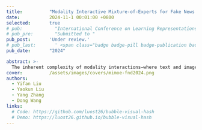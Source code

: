```yaml
---
title:          "Modality Interactive Mixture-of-Experts for Fake News Detection"
date:           2024-11-1 00:01:00 +0800
selected:       true
# pub:            "International Conference on Learning Representations (ICLR)"
# pub_pre:        "Submitted to "
pub_post:       'Under review.'
# pub_last:       ' <span class="badge badge-pill badge-publication badge-success">Spotlight</span>'
pub_date:       "2024"

abstract: >-
  The inherent complexity of modality interactions—where text and images may complement, contradict, or independently contribute to the veracity of a social media post—presents a significant challenge for effective multimodal fusion in FND. To address these challenges, we introduce \textbf{M}odality \textbf{I}nteractive \textbf{M}ixture-\textbf{o}f-\textbf{E}xperts for \textbf{F}ake \textbf{N}ews \textbf{D}etection (MIMoE-FND), a novel hierarchical MoE framework designed to enhance multimodal fake news detection by explicitly modeling modality interactions through an interaction gating mechanism. Our approach captures modality interactions by considering both unimodal prediction agreement and semantic alignment.
cover:          /assets/images/covers/mimoe-fnd2024.png
authors:
  - Yifan Liu
  - Yaokun Liu
  - Yang Zhang
  - Dong Wang
links:
  # Code: https://github.com/luost26/bubble-visual-hash
  # Demo: https://luost26.github.io/bubble-visual-hash
---
```


